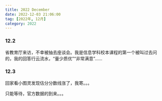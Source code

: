 ```yaml
---
title: 2022 December
date: 2022-12-03 21:06:00
tag: [2022年, 12月]
category: 2022
---
```


### 12.2

省教育厅来访，不幸被抽去座谈会。我是信息学科校本课程的第一个被叫过去问的，我的回答行云流水，“量少质优”“非常满意”……

### 12.3

回家看小图灵发现估分分数线涨了，我寄。。。

只能等待，官方数据的到来。。。